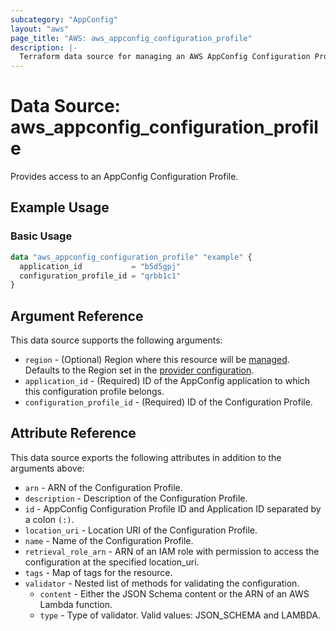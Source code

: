 ```yaml
---
subcategory: "AppConfig"
layout: "aws"
page_title: "AWS: aws_appconfig_configuration_profile"
description: |-
  Terraform data source for managing an AWS AppConfig Configuration Profile.
---
```


# Data Source: aws_appconfig_configuration_profile

Provides access to an AppConfig Configuration Profile.

## Example Usage

### Basic Usage

```terraform
data "aws_appconfig_configuration_profile" "example" {
  application_id           = "b5d5gpj"
  configuration_profile_id = "qrbb1c1"
}
```

## Argument Reference

This data source supports the following arguments:

* `region` - (Optional) Region where this resource will be [managed](https://docs.aws.amazon.com/general/latest/gr/rande.html#regional-endpoints). Defaults to the Region set in the [provider configuration](https://registry.terraform.io/providers/hashicorp/aws/latest/docs#aws-configuration-reference).
* `application_id` - (Required) ID of the AppConfig application to which this configuration profile belongs.
* `configuration_profile_id` - (Required) ID of the Configuration Profile.

## Attribute Reference

This data source exports the following attributes in addition to the arguments above:

* `arn` - ARN of the Configuration Profile.
* `description` - Description of the Configuration Profile.
* `id` - AppConfig Configuration Profile ID and Application ID separated by a colon `(:)`.
* `location_uri` - Location URI of the Configuration Profile.
* `name` - Name of the Configuration Profile.
* `retrieval_role_arn` - ARN of an IAM role with permission to access the configuration at the specified location_uri.
* `tags` - Map of tags for the resource.
* `validator` - Nested list of methods for validating the configuration.
    * `content` - Either the JSON Schema content or the ARN of an AWS Lambda function.
    * `type` - Type of validator. Valid values: JSON_SCHEMA and LAMBDA.

